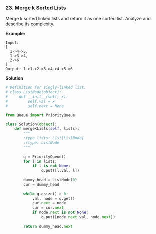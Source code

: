 ### 23. Merge k Sorted Lists

Merge k sorted linked lists and return it as one sorted list. Analyze and describe its complexity.

**Example:**
```
Input:
[
  1->4->5,
  1->3->4,
  2->6
]
Output: 1->1->2->3->4->4->5->6
```

**Solution**
```Python
# Definition for singly-linked list.
# class ListNode(object):
#     def __init__(self, x):
#         self.val = x
#         self.next = None

from Queue import PriorityQueue

class Solution(object):
    def mergeKLists(self, lists):
        """
        :type lists: List[ListNode]
        :rtype: ListNode
        """
        
        q = PriorityQueue()
        for l in lists:
            if l is not None:
                q.put([l.val, l])
        
        dummy_head = ListNode(0)
        cur = dummy_head
        
        while q.qsize() > 0:
            val, node = q.get()
            cur.next = node
            cur = cur.next
            if node.next is not None:
                q.put([node.next.val, node.next])
        
        return dummy_head.next
```